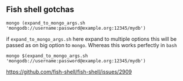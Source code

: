 
Fish shell gotchas
------------------

    mongo (expand_to_mongo_args.sh 'mongodb://username:password@example.org:12345/mydb')

if `expand_to_mongo_args.sh` here expand to multiple options this will be passed as on big option to `mongo`.
Whereas this works perfectly in `bash`

    mongo $(expand_to_mongo_args.sh 'mongodb://username:password@example.org:12345/mydb')

https://github.com/fish-shell/fish-shell/issues/2909
